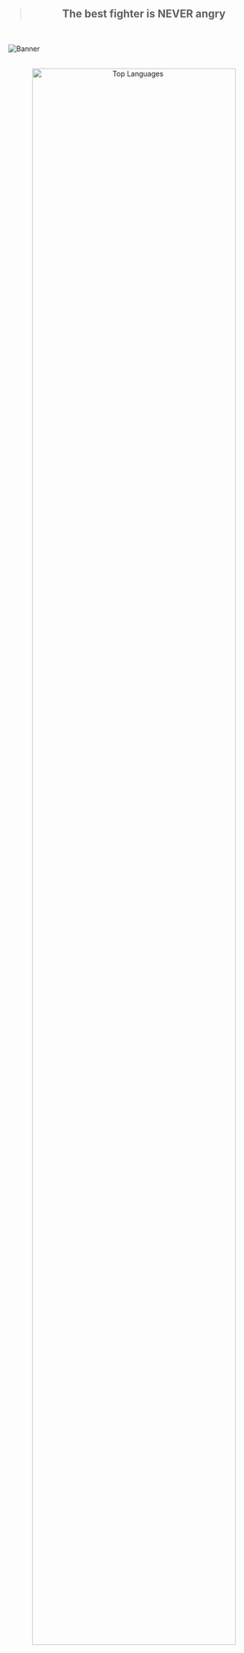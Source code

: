 <div align="center">
  <blockquote>
    <h2><strong>The best fighter is NEVER angry</strong></h2>
  </blockquote>
</div>

<br>

![Banner](https://github.com/omarahmedx14/omarahmedx14/assets/38296077/69de8e3d-36fd-4ff1-846e-71254e19824b)

<br>

<div align="center">
  <img src="https://github-readme-stats-omega-sand-46.vercel.app/api/top-langs/?username=omarahmedx14&layout=compact" alt="Top Languages" style="width: 90%;" />
</div>
